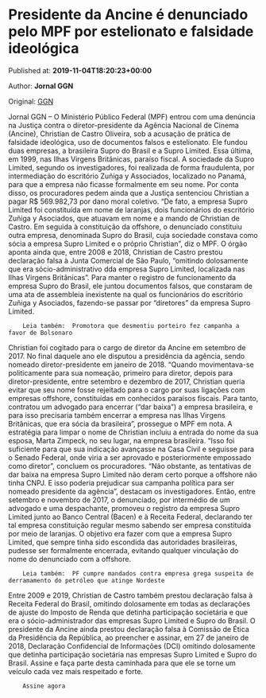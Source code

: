 
# Presidente da Ancine é denunciado pelo MPF por estelionato e falsidade ideológica

Published at: **2019-11-04T18:20:23+00:00**

Author: **Jornal GGN**

Original: [GGN](https://jornalggn.com.br/justica/presidente-da-ancine-e-denunciado-pelo-mpf-por-estelionato-e-falsidade-ideologica/)

Jornal GGN – O Ministério Público Federal (MPF) entrou com uma denúncia na Justiça contra o diretor-presidente da Agência Nacional de Cinema (Ancine), Christian de Castro Oliveira, sob a acusação de prática de falsidade ideológica, uso de documentos falsos e estelionato.
Ele fundou duas empresas, a brasileira Supro do Brasil e a Supro Limited. Essa última, em 1999, nas Ilhas Virgens Britânicas, paraíso fiscal. A sociedade da Supro Limited, segundo os investigadores, foi realizada de forma fraudulenta, por intermediação do escritório Zuñiga y Associados, localizado no Panamá, para que a empresa não ficasse formalmente em seu nome. Por conta disso, os procuradores pedem ainda que a Justiça sentenciou Christian a pagar R$ 569.982,73 por dano moral coletivo.
“De fato, a empresa Supro Limited foi constituída em nome de laranjas, dois funcionários do escritório Zuñiga y Asociados, que atuavam em nome e a mando de Christian de Castro. Em seguida à constituição da offshore, o denunciado constituiu outra empresa, denominada Supro do Brasil, cuja sociedade constava como sócia a empresa Supro Limited e o próprio Christian”, diz o MPF.
O órgão aponta ainda que, entre 2008 e 2018, Christian de Castro prestou declaração falsa à Junta Comercial de São Paulo, “omitindo dolosamente que era sócio-administrativo dda empresa Supro Limited, localizada nas Ilhas Virgens Britânicas”.
Para manter o registro de funcionamento da empresa Supro do Brasil, ele juntou documentos falsos, que constaram de uma ata de assembleia inexistente na qual os funcionários do escritório Zuñiga y Asociados, fazendo-se passar por “diretores” da empresa Supro Limited.

        Leia também:  Promotora que desmentiu porteiro fez campanha a favor de Bolsonaro
      
Christian foi cogitado para o cargo de diretor da Ancine em setembro de 2017. No final daquele ano ele disputou a presidência da agência, sendo nomeado diretor-presidente em janeiro de 2018.
“Quando movimentava-se politicamente para sua nomeação, primeiro para diretor, depois para diretor-presidente, entre setembro e dezembro de 2017, Christian queria evitar que seu nome fosse rejeitado para o cargo por suas ligações com empresas offshore, constituídas em conhecidos paraísos fiscais. Para tanto, contratou um advogado para encerrar (“dar baixa”) a empresa brasileira, e para isso precisaria também encerrar a empresa nas Ilhas Virgens Britânicas, que era sócia da brasileira”, prossegue o MPF em nota.
A estratégia para limpar o nome de Christian incluiu a entrada do nome da sua esposa, Marta Zimpeck, no seu lugar, na empresa brasileira. “Isso foi suficiente para que sua indicação avançasse na Casa Civil e seguisse para o Senado Federal, onde viria a ser aprovado e posteriormente empossado como diretor”, concluem os procuradores.
“Não obstante, as tentativas de dar baixa na empresa Supro Limited não deram certo porque a offshore não tinha CNPJ. E isso poderia prejudicar sua campanha política para ser nomeado presidente da agência”, destacam os investigadores.
Então, entre setembro e novembro de 2017, o denunciado, por intermédio de um advogado e uma despachante, promoveu o registro da empresa Supro Limited junto ao Banco Central (Bacen) e à Receita Federal, declarando ter tal empresa constituição regular mesmo sabendo ser empresa constituída por meio de laranjas. O objetivo era fazer com que a empresa Supro Limited, que sempre tinha sido escondida das autoridades brasileiras, pudesse ser formalmente encerrada, evitando qualquer vinculação do nome do denunciado com a offshore.

        Leia também:  PF cumpre mandados contra empresa grega suspeita de derramamento do petróleo que atinge Nordeste
      
Entre 2009 e 2019, Christian de Castro também prestou declaração falsa à Receita Federal do Brasil, omitindo dolosamente em todas as declarações de ajuste do Imposto de Renda que detinha participação societária e que era o sócio-administrador das empresas Supro Limited e Supro do Brasil.
O presidente da Ancine ainda prestou declaração falsa à Comissão de Ética da Presidência da República, ao preencher e assinar, em 27 de janeiro de 2018, Declaração Confidencial de Informações (DCI) omitindo dolosamente que detinha participação societária nas empresas Supro Limited e Supro do Brasil.
Assine e faça parte desta caminhada para que ele se torne um veículo cada vez mais respeitado e forte.

        Assine agora
      
